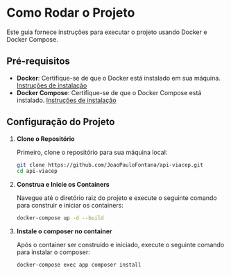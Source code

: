 # Como Rodar o Projeto

Este guia fornece instruções para executar o projeto usando Docker e Docker Compose.

## Pré-requisitos

- **Docker**: Certifique-se de que o Docker está instalado em sua máquina. [Instruções de instalação](https://docs.docker.com/get-docker/)
- **Docker Compose**: Certifique-se de que o Docker Compose está instalado. [Instruções de instalação](https://docs.docker.com/compose/install/)

## Configuração do Projeto

1. **Clone o Repositório**

   Primeiro, clone o repositório para sua máquina local:

   ```bash
   git clone https://github.com/JoaoPauloFontana/api-viacep.git
   cd api-viacep

2. **Construa e Inicie os Containers**

   Navegue até o diretório raiz do projeto e execute o seguinte comando para construir e iniciar os containers:

   ```bash
   docker-compose up -d --build
   ```

3. **Instale o composer no container**

   Após o container ser construído e iniciado, execute o seguinte comando para instalar o composer:

   ```bash
   docker-compose exec app composer install
   ```
